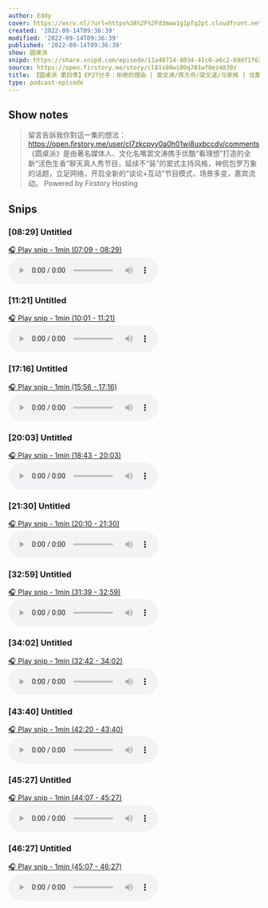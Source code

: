```yaml
---
author: Eddy
cover: https://wsrv.nl/?url=https%3A%2F%2Fd3mww1g1pfq2pt.cloudfront.net%2FAvatar%2Fcl7zkcpvy0a0h01wi8uxbccdv%2F1666234585141.jpg&w=200&h=200
created: '2022-09-14T09:36:39'
modified: '2022-09-14T09:36:39'
published: '2022-09-14T09:36:39'
show: 圆桌派
snipd: https://share.snipd.com/episode/11a48714-8034-41c0-a6c2-69df1f624131
source: https://open.firstory.me/story/cl81s80wi00q701wf0ez4830z
title: 【圆桌派 第四季】EP27分手：拒绝的理由 | 窦文涛/蒋方舟/梁文道/马家辉 | 优酷纪实 YOUKU DOCUMENTARY
type: podcast-episode
---
```



## Show notes
> 留言告訴我你對這一集的想法：  https://open.firstory.me/user/cl7zkcpvy0a0h01wi8uxbccdv/comments   《圆桌派》是由著名媒体人、文化名嘴窦文涛携手优酷“看理想”打造的全新“活色生香”聊天真人秀节目，延续不“装”的窦式主持风格，神侃包罗万象的话题，立足网络，开启全新的“谈论+互动”节目模式，场景多变，嘉宾流动。
> Powered by  Firstory Hosting

## Snips
### [08:29] Untitled
[🎧 Play snip - 1min️ (07:09 - 08:29)](https://share.snipd.com/snip/10acc1af-9396-4aa6-b47a-0e2109b07da0)
<audio controls> <source src="https://backend.endpoints.firstory-709db.cloud.goog/play.mp3?url=https%3A%2F%2Fd3mww1g1pfq2pt.cloudfront.net%2FRecord%2Fcl7zkcpvy0a0h01wi8uxbccdv%2Fcl81s80wi00q801wfeh4kgt9a.mp3%3Fv%3D1663170293681#t=07:09,08:29"> </audio>
### [11:21] Untitled
[🎧 Play snip - 1min️ (10:01 - 11:21)](https://share.snipd.com/snip/26a85a80-e62f-4a41-81e1-1ed5b7262fc4)
<audio controls> <source src="https://backend.endpoints.firstory-709db.cloud.goog/play.mp3?url=https%3A%2F%2Fd3mww1g1pfq2pt.cloudfront.net%2FRecord%2Fcl7zkcpvy0a0h01wi8uxbccdv%2Fcl81s80wi00q801wfeh4kgt9a.mp3%3Fv%3D1663170293681#t=10:01,11:21"> </audio>
### [17:16] Untitled
[🎧 Play snip - 1min️ (15:56 - 17:16)](https://share.snipd.com/snip/83eb9470-5e7f-45f9-9990-627d8afbabf2)
<audio controls> <source src="https://backend.endpoints.firstory-709db.cloud.goog/play.mp3?url=https%3A%2F%2Fd3mww1g1pfq2pt.cloudfront.net%2FRecord%2Fcl7zkcpvy0a0h01wi8uxbccdv%2Fcl81s80wi00q801wfeh4kgt9a.mp3%3Fv%3D1663170293681#t=15:56,17:16"> </audio>
### [20:03] Untitled
[🎧 Play snip - 1min️ (18:43 - 20:03)](https://share.snipd.com/snip/ac11926b-f30a-4b63-a3fd-ad3f57b9415b)
<audio controls> <source src="https://backend.endpoints.firstory-709db.cloud.goog/play.mp3?url=https%3A%2F%2Fd3mww1g1pfq2pt.cloudfront.net%2FRecord%2Fcl7zkcpvy0a0h01wi8uxbccdv%2Fcl81s80wi00q801wfeh4kgt9a.mp3%3Fv%3D1663170293681#t=18:43,20:03"> </audio>
### [21:30] Untitled
[🎧 Play snip - 1min️ (20:10 - 21:30)](https://share.snipd.com/snip/70ba3270-19bc-4dfe-9135-c6998fc39cec)
<audio controls> <source src="https://backend.endpoints.firstory-709db.cloud.goog/play.mp3?url=https%3A%2F%2Fd3mww1g1pfq2pt.cloudfront.net%2FRecord%2Fcl7zkcpvy0a0h01wi8uxbccdv%2Fcl81s80wi00q801wfeh4kgt9a.mp3%3Fv%3D1663170293681#t=20:10,21:30"> </audio>
### [32:59] Untitled
[🎧 Play snip - 1min️ (31:39 - 32:59)](https://share.snipd.com/snip/3f798b4f-65a8-4354-99c3-724cd3efacee)
<audio controls> <source src="https://backend.endpoints.firstory-709db.cloud.goog/play.mp3?url=https%3A%2F%2Fd3mww1g1pfq2pt.cloudfront.net%2FRecord%2Fcl7zkcpvy0a0h01wi8uxbccdv%2Fcl81s80wi00q801wfeh4kgt9a.mp3%3Fv%3D1663170293681#t=31:39,32:59"> </audio>
### [34:02] Untitled
[🎧 Play snip - 1min️ (32:42 - 34:02)](https://share.snipd.com/snip/25850fd7-2f45-48e3-be52-4ecfdd2182a5)
<audio controls> <source src="https://backend.endpoints.firstory-709db.cloud.goog/play.mp3?url=https%3A%2F%2Fd3mww1g1pfq2pt.cloudfront.net%2FRecord%2Fcl7zkcpvy0a0h01wi8uxbccdv%2Fcl81s80wi00q801wfeh4kgt9a.mp3%3Fv%3D1663170293681#t=32:42,34:02"> </audio>
### [43:40] Untitled
[🎧 Play snip - 1min️ (42:20 - 43:40)](https://share.snipd.com/snip/8493731a-1809-4970-a8c0-db9a49316315)
<audio controls> <source src="https://backend.endpoints.firstory-709db.cloud.goog/play.mp3?url=https%3A%2F%2Fd3mww1g1pfq2pt.cloudfront.net%2FRecord%2Fcl7zkcpvy0a0h01wi8uxbccdv%2Fcl81s80wi00q801wfeh4kgt9a.mp3%3Fv%3D1663170293681#t=42:20,43:40"> </audio>
### [45:27] Untitled
[🎧 Play snip - 1min️ (44:07 - 45:27)](https://share.snipd.com/snip/a022e0dd-468a-4530-a894-5d3c3025c4a0)
<audio controls> <source src="https://backend.endpoints.firstory-709db.cloud.goog/play.mp3?url=https%3A%2F%2Fd3mww1g1pfq2pt.cloudfront.net%2FRecord%2Fcl7zkcpvy0a0h01wi8uxbccdv%2Fcl81s80wi00q801wfeh4kgt9a.mp3%3Fv%3D1663170293681#t=44:07,45:27"> </audio>
### [46:27] Untitled
[🎧 Play snip - 1min️ (45:07 - 46:27)](https://share.snipd.com/snip/a0204055-df7d-4bf6-b921-2cb8241a016b)
<audio controls> <source src="https://backend.endpoints.firstory-709db.cloud.goog/play.mp3?url=https%3A%2F%2Fd3mww1g1pfq2pt.cloudfront.net%2FRecord%2Fcl7zkcpvy0a0h01wi8uxbccdv%2Fcl81s80wi00q801wfeh4kgt9a.mp3%3Fv%3D1663170293681#t=45:07,46:27"> </audio>
